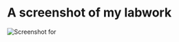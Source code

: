 # A screenshot of my labwork 
![Screenshot for ](https://user-images.githubusercontent.com/106112786/192072812-255db289-d0ad-455e-94e7-880c5407feed.png)
